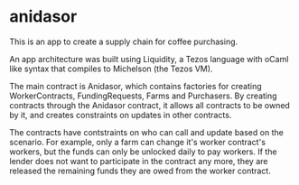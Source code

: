 # anidasor


This is an app to create a supply chain for coffee purchasing.

An app architecture was built using Liquidity, a Tezos language with oCaml like syntax that compiles to Michelson (the Tezos VM).

The main contract is Anidasor, which contains factories for creating WorkerContracts, FundingRequests, Farms and Purchasers.  By creating contracts through the Anidasor contract, it allows all contracts to be owned by it, and creates constraints on updates in other contracts.

The contracts have contstraints on who can call and update based on the scenario.  For example, only a farm can change it's worker contract's workers, but the funds can only be unlocked daily to pay workers.  If the lender does not want to participate in the contract any more, they are released the remaining funds they are owed from the worker contract.
